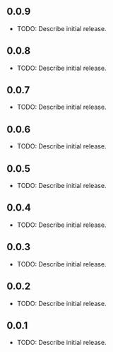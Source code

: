 ## 0.0.9

* TODO: Describe initial release.

## 0.0.8

* TODO: Describe initial release.

## 0.0.7

* TODO: Describe initial release.

## 0.0.6

* TODO: Describe initial release.

## 0.0.5 

* TODO: Describe initial release.

## 0.0.4 

* TODO: Describe initial release.

## 0.0.3

* TODO: Describe initial release.

## 0.0.2

* TODO: Describe initial release.

## 0.0.1

* TODO: Describe initial release.
